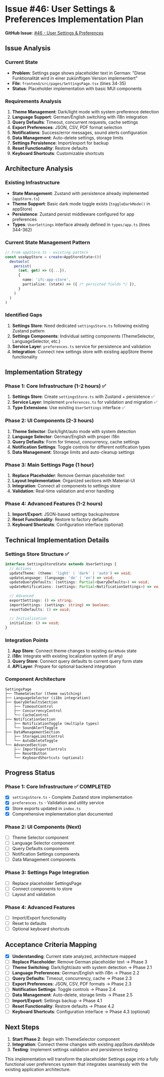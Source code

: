 # Issue #46: User Settings & Preferences Implementation Plan

**GitHub Issue**: [#46 - User Settings & Preferences](https://github.com/user/repo/issues/46)

## Issue Analysis

### Current State
- **Problem**: Settings page shows placeholder text in German: "Diese Funktionalität wird in einer zukünftigen Version implementiert" 
- **File**: `frontend/src/pages/SettingsPage.tsx` (lines 34-35)
- **Status**: Placeholder implementation with basic MUI components

### Requirements Analysis
1. **Theme Management**: Dark/light mode with system preference detection
2. **Language Support**: German/English switching with i18n integration
3. **Query Defaults**: Timeout, concurrent requests, cache settings
4. **Export Preferences**: JSON, CSV, PDF format selection
5. **Notifications**: Success/error messages, sound alerts configuration
6. **Data Management**: Auto-delete settings, storage limits
7. **Settings Persistence**: Import/export for backup
8. **Reset Functionality**: Restore defaults
9. **Keyboard Shortcuts**: Customizable shortcuts

## Architecture Analysis

### Existing Infrastructure
- **State Management**: Zustand with persistence already implemented (`appStore.ts`)
- **Theme Support**: Basic dark mode toggle exists (`toggleDarkMode()` in appStore)
- **Persistence**: Zustand persist middleware configured for app preferences
- **Types**: `UserSettings` interface already defined in `types/app.ts` (lines 344-362)

### Current State Management Pattern
```typescript
// From appStore.ts - existing pattern
const useAppStore = create<AppStoreState>()(
  devtools(
    persist(
      (set, get) => ({...}),
      {
        name: 'ifc-app-store',
        partialize: (state) => ({ /* persisted fields */ }),
      }
    )
  )
)
```

### Identified Gaps
1. **Settings Store**: Need dedicated `settingsStore.ts` following existing Zustand pattern
2. **Settings Components**: Individual setting components (ThemeSelector, LanguageSelector, etc.)
3. **Service Layer**: `preferences.ts` service for persistence and validation
4. **Integration**: Connect new settings store with existing appStore theme functionality

## Implementation Strategy

### Phase 1: Core Infrastructure (1-2 hours) ✅
1. **Settings Store**: Create `settingsStore.ts` with Zustand + persistence ✅
2. **Service Layer**: Implement `preferences.ts` for validation and migration ✅
3. **Type Extensions**: Use existing `UserSettings` interface ✅

### Phase 2: UI Components (2-3 hours)
1. **Theme Selector**: Dark/light/auto mode with system detection
2. **Language Selector**: German/English with proper i18n
3. **Query Defaults**: Form for timeout, concurrency, cache settings
4. **Notification Settings**: Toggle controls for different notification types
5. **Data Management**: Storage limits and auto-cleanup settings

### Phase 3: Main Settings Page (1 hour)
1. **Replace Placeholder**: Remove German placeholder text
2. **Layout Implementation**: Organized sections with Material-UI
3. **Integration**: Connect all components to settings store
4. **Validation**: Real-time validation and error handling

### Phase 4: Advanced Features (1-2 hours)
1. **Import/Export**: JSON-based settings backup/restore
2. **Reset Functionality**: Restore to factory defaults
3. **Keyboard Shortcuts**: Configuration interface (optional)

## Technical Implementation Details

### Settings Store Structure ✅
```typescript
interface SettingsStoreState extends UserSettings {
  // Actions
  updateTheme: (theme: 'light' | 'dark' | 'auto') => void;
  updateLanguage: (language: 'de' | 'en') => void;
  updateQueryDefaults: (settings: Partial<QueryDefaults>) => void;
  updateNotifications: (settings: Partial<NotificationSettings>) => void;
  
  // Advanced
  exportSettings: () => string;
  importSettings: (settings: string) => boolean;
  resetToDefaults: () => void;
  
  // Initialization
  initialize: () => void;
}
```

### Integration Points
1. **App Store**: Connect theme changes to existing `darkMode` state
2. **i18n**: Integrate with existing localization system (if any)
3. **Query Store**: Connect query defaults to current query form state
4. **API Layer**: Prepare for optional backend integration

### Component Architecture
```
SettingsPage
├── ThemeSelector (theme switching)
├── LanguageSelector (i18n integration)
├── QueryDefaultsSection
│   ├── TimeoutControl
│   ├── ConcurrencyControl
│   └── CacheControl
├── NotificationSection
│   ├── NotificationToggle (multiple types)
│   └── SoundAlertToggle
├── DataManagementSection
│   ├── StorageLimitControl
│   └── AutoDeleteToggle
└── AdvancedSection
    ├── ImportExportControls
    ├── ResetButton
    └── KeyboardShortcuts (optional)
```

## Progress Status

### Phase 1: Core Infrastructure ✅ COMPLETED
- [x] `settingsStore.ts` - Complete Zustand store implementation
- [x] `preferences.ts` - Validation and utility service
- [x] Store exports updated in `index.ts`
- [x] Comprehensive implementation plan documented

### Phase 2: UI Components (Next)
- [ ] Theme Selector component
- [ ] Language Selector component  
- [ ] Query Defaults components
- [ ] Notification Settings components
- [ ] Data Management components

### Phase 3: Settings Page Integration
- [ ] Replace placeholder SettingsPage
- [ ] Connect components to store
- [ ] Layout and validation

### Phase 4: Advanced Features
- [ ] Import/Export functionality
- [ ] Reset to defaults
- [ ] Optional keyboard shortcuts

## Acceptance Criteria Mapping

- [x] **Understanding**: Current state analyzed, architecture mapped
- [ ] **Replace Placeholder**: Remove German placeholder text → Phase 3
- [ ] **Theme Switching**: Dark/light/auto with system detection → Phase 2.1
- [ ] **Language Preferences**: German/English with i18n → Phase 2.2
- [ ] **Query Defaults**: Timeout, concurrency, cache → Phase 2.3
- [ ] **Export Preferences**: JSON, CSV, PDF formats → Phase 2.3
- [ ] **Notification Settings**: Toggle controls → Phase 2.4
- [ ] **Data Management**: Auto-delete, storage limits → Phase 2.5
- [ ] **Import/Export**: Settings backup → Phase 4.1
- [ ] **Reset Functionality**: Restore defaults → Phase 4.2
- [ ] **Keyboard Shortcuts**: Configuration interface → Phase 4.3 (optional)

## Next Steps

1. **Start Phase 2**: Begin with ThemeSelector component
2. **Integration**: Connect theme changes with existing appStore.darkMode
3. **Testing**: Implement settings validation and persistence testing

This implementation will transform the placeholder Settings page into a fully functional user preferences system that integrates seamlessly with the existing application architecture.